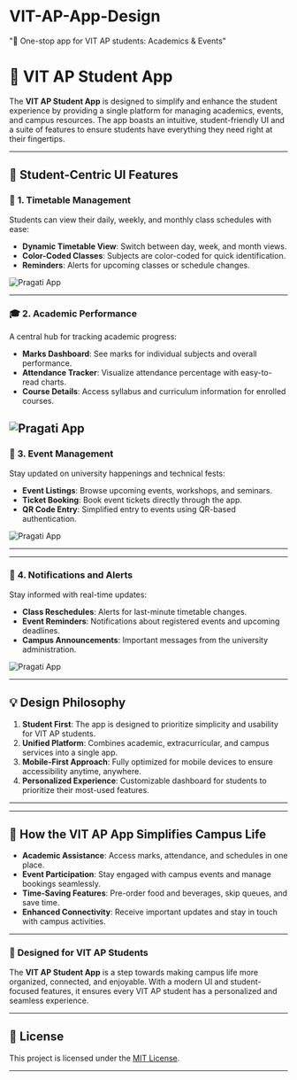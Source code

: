 # VIT-AP-App-Design
 "📘 One-stop app for VIT AP students: Academics &amp; Events"
# 📘 **VIT AP Student App**

The **VIT AP Student App** is designed to simplify and enhance the student experience by providing a single platform for managing academics, events, and campus resources. The app boasts an intuitive, student-friendly UI and a suite of features to ensure students have everything they need right at their fingertips.

---

## 🎨 **Student-Centric UI Features**

### 📅 **1. Timetable Management**
Students can view their daily, weekly, and monthly class schedules with ease:
- **Dynamic Timetable View**: Switch between day, week, and month views.
- **Color-Coded Classes**: Subjects are color-coded for quick identification.
- **Reminders**: Alerts for upcoming classes or schedule changes.

![Pragati App](https://drive.google.com/uc?export=view&id=1h7KRKuIwpMPgXgmG21-XQ1lJQV9G6DaK)

---

### 🎓 **2. Academic Performance**
A central hub for tracking academic progress:
- **Marks Dashboard**: See marks for individual subjects and overall performance.
- **Attendance Tracker**: Visualize attendance percentage with easy-to-read charts.
- **Course Details**: Access syllabus and curriculum information for enrolled courses.

![Pragati App](https://drive.google.com/uc?export=view&id=19tMH0FVp_YR4hUJtsYhDFfNHza3Zu1iq)
---

### 📢 **3. Event Management**
Stay updated on university happenings and technical fests:
- **Event Listings**: Browse upcoming events, workshops, and seminars.
- **Ticket Booking**: Book event tickets directly through the app.
- **QR Code Entry**: Simplified entry to events using QR-based authentication.

![Pragati App](https://drive.google.com/uc?export=view&id=1E_KE22UhLuApHvVyWKTcz4SIuUPMYMAf)

---

---

### 🔔 **4. Notifications and Alerts**
Stay informed with real-time updates:
- **Class Reschedules**: Alerts for last-minute timetable changes.
- **Event Reminders**: Notifications about registered events and upcoming deadlines.
- **Campus Announcements**: Important messages from the university administration.

![Pragati App](https://drive.google.com/uc?export=view&id=1uRQ0U0x9uU4JDrSEDnWdgyWoBYZPNBqR)

---

## 💡 **Design Philosophy**
1. **Student First**: The app is designed to prioritize simplicity and usability for VIT AP students.
2. **Unified Platform**: Combines academic, extracurricular, and campus services into a single app.
3. **Mobile-First Approach**: Fully optimized for mobile devices to ensure accessibility anytime, anywhere.
4. **Personalized Experience**: Customizable dashboard for students to prioritize their most-used features.

---

---

## 🚀 **How the VIT AP App Simplifies Campus Life**
- **Academic Assistance**: Access marks, attendance, and schedules in one place.
- **Event Participation**: Stay engaged with campus events and manage bookings seamlessly.
- **Time-Saving Features**: Pre-order food and beverages, skip queues, and save time.
- **Enhanced Connectivity**: Receive important updates and stay in touch with campus activities.

---

### 🏫 **Designed for VIT AP Students**

The **VIT AP Student App** is a step towards making campus life more organized, connected, and enjoyable. With a modern UI and student-focused features, it ensures every VIT AP student has a personalized and seamless experience.

---

## 📝 **License**
This project is licensed under the [MIT License](LICENSE).

---

